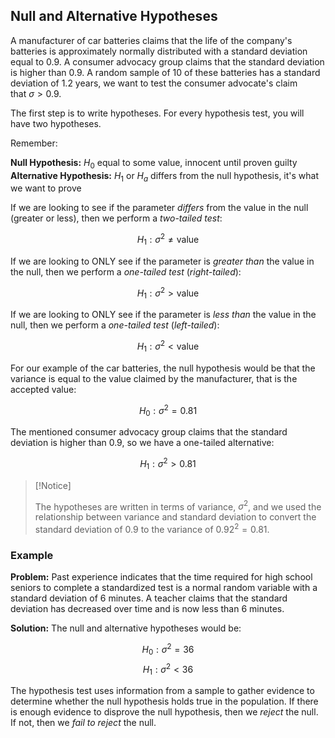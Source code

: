 ## Null and Alternative Hypotheses

A manufacturer of car batteries claims that the life of the company's batteries is approximately normally distributed with a standard deviation equal to 0.9. A consumer advocacy group claims that the standard deviation is higher than 0.9. A random sample of 10 of these batteries has a standard deviation of 1.2 years, we want to test the consumer advocate's claim that $\sigma>0.9$.

The first step is to write hypotheses. For every hypothesis test, you will have two hypotheses.

Remember:

**Null Hypothesis:** $H_{0}$ equal to some value, innocent until proven guilty
**Alternative Hypothesis:** $H_{1}$ or $H_{a}$ differs from the null hypothesis, it's what we want to prove

If we are looking to see if the parameter _differs_ from the value in the null (greater or less), then we perform a _two-tailed test_:

$$H_{1}:\sigma^2\neq \mathrm{value}$$

If we are looking to ONLY see if the parameter is _greater than_ the value in the null, then we perform a _one-tailed test_ (_right-tailed_):

$$H_{1}:\sigma^2>\mathrm{value}$$

If we are looking to ONLY see if the parameter is _less than_ the value in the null, then we perform a _one-tailed test_ (_left-tailed_):

$$H_{1}:\sigma^2<\mathrm{value}$$

For our example of the car batteries, the null hypothesis would be that the variance is equal to the value claimed by the manufacturer, that is the accepted value:

$$H_{0}:\sigma^2=0.81$$

The mentioned consumer advocacy group claims that the standard deviation is higher than 0.9, so we have a one-tailed alternative:

$$H_{1}:\sigma^2>0.81$$

> [!Notice]
> 
> The hypotheses are written in terms of variance, $\sigma^2$, and we used the relationship between variance and standard deviation to convert the standard deviation of 0.9 to the variance of $0.92^2=0.81$.


### Example

**Problem:** Past experience indicates that the time required for high school seniors to complete a standardized test is a normal random variable with a standard deviation of 6 minutes. A teacher claims that the standard deviation has decreased over time and is now less than 6 minutes. 

**Solution:** The null and alternative hypotheses would be:

$$H_{0}:\sigma^2=36$$
$$H_{1}:\sigma^2<36$$

The hypothesis test uses information from a sample to gather evidence to determine whether the null hypothesis holds true in the population. If there is enough evidence to disprove the null hypothesis, then we _reject_ the null. If not, then we _fail to reject_ the null.